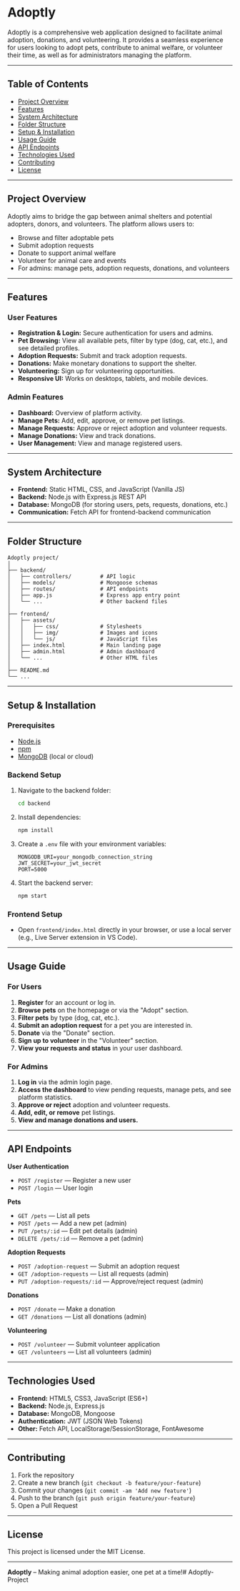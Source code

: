 # Adoptly

Adoptly is a comprehensive web application designed to facilitate animal adoption, donations, and volunteering. It provides a seamless experience for users looking to adopt pets, contribute to animal welfare, or volunteer their time, as well as for administrators managing the platform.

---

## Table of Contents

- [Project Overview](#project-overview)
- [Features](#features)
- [System Architecture](#system-architecture)
- [Folder Structure](#folder-structure)
- [Setup & Installation](#setup--installation)
- [Usage Guide](#usage-guide)
- [API Endpoints](#api-endpoints)
- [Technologies Used](#technologies-used)
- [Contributing](#contributing)
- [License](#license)

---

## Project Overview

Adoptly aims to bridge the gap between animal shelters and potential adopters, donors, and volunteers. The platform allows users to:

- Browse and filter adoptable pets
- Submit adoption requests
- Donate to support animal welfare
- Volunteer for animal care and events
- For admins: manage pets, adoption requests, donations, and volunteers

---

## Features

### User Features

- **Registration & Login:** Secure authentication for users and admins.
- **Pet Browsing:** View all available pets, filter by type (dog, cat, etc.), and see detailed profiles.
- **Adoption Requests:** Submit and track adoption requests.
- **Donations:** Make monetary donations to support the shelter.
- **Volunteering:** Sign up for volunteering opportunities.
- **Responsive UI:** Works on desktops, tablets, and mobile devices.

### Admin Features

- **Dashboard:** Overview of platform activity.
- **Manage Pets:** Add, edit, approve, or remove pet listings.
- **Manage Requests:** Approve or reject adoption and volunteer requests.
- **Manage Donations:** View and track donations.
- **User Management:** View and manage registered users.

---

## System Architecture

- **Frontend:** Static HTML, CSS, and JavaScript (Vanilla JS)
- **Backend:** Node.js with Express.js REST API
- **Database:** MongoDB (for storing users, pets, requests, donations, etc.)
- **Communication:** Fetch API for frontend-backend communication

---

## Folder Structure

```
Adoptly project/
│
├── backend/
│   ├── controllers/         # API logic
│   ├── models/              # Mongoose schemas
│   ├── routes/              # API endpoints
│   ├── app.js               # Express app entry point
│   └── ...                  # Other backend files
│
├── frontend/
│   ├── assets/
│   │   ├── css/             # Stylesheets
│   │   ├── img/             # Images and icons
│   │   └── js/              # JavaScript files
│   ├── index.html           # Main landing page
│   ├── admin.html           # Admin dashboard
│   └── ...                  # Other HTML files
│
├── README.md
└── ...
```

---

## Setup & Installation

### Prerequisites

- [Node.js](https://nodejs.org/)
- [npm](https://www.npmjs.com/)
- [MongoDB](https://www.mongodb.com/) (local or cloud)

### Backend Setup

1. Navigate to the backend folder:
   ```bash
   cd backend
   ```
2. Install dependencies:
   ```bash
   npm install
   ```
3. Create a `.env` file with your environment variables:
   ```
   MONGODB_URI=your_mongodb_connection_string
   JWT_SECRET=your_jwt_secret
   PORT=5000
   ```
4. Start the backend server:
   ```bash
   npm start
   ```

### Frontend Setup

- Open `frontend/index.html` directly in your browser, or use a local server (e.g., Live Server extension in VS Code).

---

## Usage Guide

### For Users

1. **Register** for an account or log in.
2. **Browse pets** on the homepage or via the "Adopt" section.
3. **Filter pets** by type (dog, cat, etc.).
4. **Submit an adoption request** for a pet you are interested in.
5. **Donate** via the "Donate" section.
6. **Sign up to volunteer** in the "Volunteer" section.
7. **View your requests and status** in your user dashboard.

### For Admins

1. **Log in** via the admin login page.
2. **Access the dashboard** to view pending requests, manage pets, and see platform statistics.
3. **Approve or reject** adoption and volunteer requests.
4. **Add, edit, or remove** pet listings.
5. **View and manage donations and users.**

---

## API Endpoints

**User Authentication**

- `POST /register` — Register a new user
- `POST /login` — User login

**Pets**

- `GET /pets` — List all pets
- `POST /pets` — Add a new pet (admin)
- `PUT /pets/:id` — Edit pet details (admin)
- `DELETE /pets/:id` — Remove a pet (admin)

**Adoption Requests**

- `POST /adoption-request` — Submit an adoption request
- `GET /adoption-requests` — List all requests (admin)
- `PUT /adoption-requests/:id` — Approve/reject request (admin)

**Donations**

- `POST /donate` — Make a donation
- `GET /donations` — List all donations (admin)

**Volunteering**

- `POST /volunteer` — Submit volunteer application
- `GET /volunteers` — List all volunteers (admin)

---

## Technologies Used

- **Frontend:** HTML5, CSS3, JavaScript (ES6+)
- **Backend:** Node.js, Express.js
- **Database:** MongoDB, Mongoose
- **Authentication:** JWT (JSON Web Tokens)
- **Other:** Fetch API, LocalStorage/SessionStorage, FontAwesome

---

## Contributing

1. Fork the repository
2. Create a new branch (`git checkout -b feature/your-feature`)
3. Commit your changes (`git commit -am 'Add new feature'`)
4. Push to the branch (`git push origin feature/your-feature`)
5. Open a Pull Request

---

## License

This project is licensed under the MIT License.

---

**Adoptly** – Making animal adoption easier, one pet at a time!# Adoptly-Project
